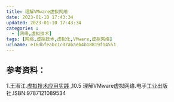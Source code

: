 ```yaml
---
title: 理解VMware虚拟网络
date: 2023-01-10 17:43:34
updated: 2023-01-10 17:43:34
categories : 
  - [网络,虚拟技术]
tags: [网络,虚拟技术,虚拟化,VMware,虚拟网络]
urlname: e16dbfeabc1c07abaeb4b18819f14551
---
```








## 参考资料：
1.王淑江.[虚拟技术应用实践](http://product.dangdang.com/11220684483.html) ,10.5 理解VMware虚拟网络.电子工业出版社.ISBN:9787121089534
